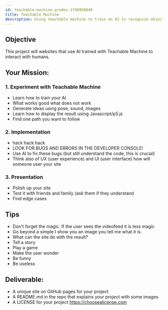 ```yaml
---
id: teachable-machine-grades-1748958849
title: Teachable Machine
description: Using teachable machine to train an AI to recognize objects, sounds, or poses.
---
```


## Objective

This project will websites that use AI trained with Teachable Machine to interact with humans. 

## Your Mission:

### 1. Experiment with Teachable Machine

- Learn how to train your AI
- What works good what does not work
- Generate ideas using pose, sound, images
- Learn how to display the result using Javascript/p5.js
- Find one path you want to follow

### 2. Implementation

- hack hack hack
- LOOK FOR BUGS AND ERRORS IN THE DEVELOPER CONSOLE!
- Use AI to fix these bugs (but still understand the code, this is crucial)
- Think also of UX (user experience) and UI (user interface) how will someone user your site

### 3. Presentation

- Polish up your site
- Test it with friends and family (ask them if they understand
- Find edge cases

## Tips

- Don't forget the magic. If the user sees the videofeed it is less magic 
- Go beyond a simple I show you an image you tell me what it is.
- What can the site do with the result?
- Tell a story
- Play a game
- Make the user wonder
- Be funny
- Be useless


## Deliverable:
- A unique site on GitHub pages for your project 
- A README.md in the repo that explains your project with some images 
- A LICENSE for your project https://choosealicense.com
